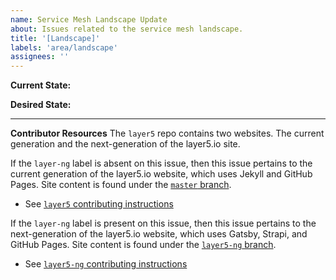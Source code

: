 ```yaml
---
name: Service Mesh Landscape Update
about: Issues related to the service mesh landscape.
title: '[Landscape]'
labels: 'area/landscape'
assignees: ''
---
```

**Current State:**


**Desired State:**

---
**Contributor Resources**
The `layer5` repo contains two websites. The current generation and the next-generation of the layer5.io site.

If the `layer-ng` label is absent on this issue, then this issue pertains to the current generation of the layer5.io website, which uses Jekyll and GitHub Pages. Site content is found under the [`master` branch](https://github.com/layer5io/layer5/tree/master).
- See [`layer5` contributing instructions](https://github.com/layer5io/layer5/blob/master/CONTRIBUTING.md)

If the `layer-ng` label is present on this issue, then this issue pertains to the next-generation of the layer5.io website, which uses Gatsby, Strapi, and GitHub Pages. Site content is found under the [`layer5-ng` branch](https://github.com/layer5io/layer5/tree/layer5-ng).
- See [`layer5-ng` contributing instructions](https://github.com/layer5io/layer5/blob/layer5-ng/CONTRIBUTING.md)
